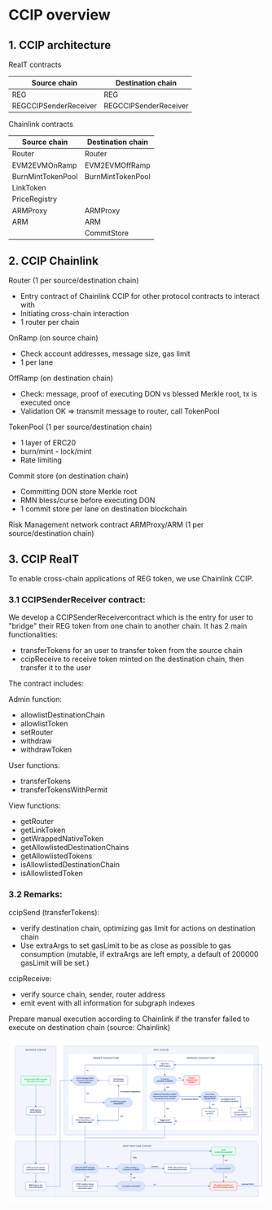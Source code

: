 # CCIP overview

## 1. CCIP architecture

RealT contracts

| Source chain          | Destination chain     |
| --------------------- | --------------------- |
| REG                   | REG                   |
| REGCCIPSenderReceiver | REGCCIPSenderReceiver |

Chainlink contracts

| Source chain      | Destination chain |
| ----------------- | ----------------- |
| Router            | Router            |
| EVM2EVMOnRamp     | EVM2EVMOffRamp    |
| BurnMintTokenPool | BurnMintTokenPool |
| LinkToken         |                   |
| PriceRegistry     |                   |
| ARMProxy          | ARMProxy          |
| ARM               | ARM               |
|                   | CommitStore       |

## 2. CCIP Chainlink

Router (1 per source/destination chain)

- Entry contract of Chainlink CCIP for other protocol contracts to interact with
- Initiating cross-chain interaction
- 1 router per chain

OnRamp (on source chain)

- Check account addresses, message size, gas limit
- 1 per lane

OffRamp (on destination chain)

- Check: message, proof of executing DON vs blessed Merkle root, tx is executed once
- Validation OK => transmit message to router, call TokenPool

TokenPool (1 per source/destination chain)

- 1 layer of ERC20
- burn/mint - lock/mint
- Rate limiting

Commit store (on destination chain)

- Committing DON store Merkle root
- RMN bless/curse before executing DON
- 1 commit store per lane on destination blockchain

Risk Management network contract
ARMProxy/ARM (1 per source/destination chain)

## 3. CCIP RealT

To enable cross-chain applications of REG token, we use Chainlink CCIP.

### 3.1 CCIPSenderReceiver contract:

We develop a CCIPSenderReceivercontract which is the entry for user to "bridge" their REG token from one chain to another chain. It has 2 main functionalities:

- transferTokens for an user to transfer token from the source chain
- ccipReceive to receive token minted on the destination chain, then transfer it to the user

The contract includes:

Admin function:

- allowlistDestinationChain
- allowlistToken
- setRouter
- withdraw
- withdrawToken

User functions:

- transferTokens
- transferTokensWithPermit

View functions:

- getRouter
- getLinkToken
- getWrappedNativeToken
- getAllowlistedDestinationChains
- getAllowlistedTokens
- isAllowlistedDestinationChain
- isAllowlistedToken

### 3.2 Remarks:

ccipSend (transferTokens):

- verify destination chain, optimizing gas limit for actions on destination chain
- Use extraArgs to set gasLimit to be as close as possible to gas consumption (mutable, if extraArgs are left empty, a default of 200000 gasLimit will be set.)

ccipReceive:

- verify source chain, sender, router address
- emit event with all information for subgraph indexes

Prepare manual execution according to Chainlink if the transfer failed to execute on destination chain (source: Chainlink)

![Alt text](./assets/images/manual-execution.png "manual-execution")
